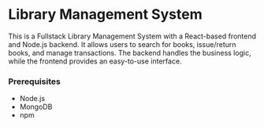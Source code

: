# Library Management System

This is a Fullstack Library Management System with a React-based frontend and Node.js backend. It allows users to search for books, issue/return books, and manage transactions. The backend handles the business logic, while the frontend provides an easy-to-use interface.

### Prerequisites
- Node.js
- MongoDB
- npm